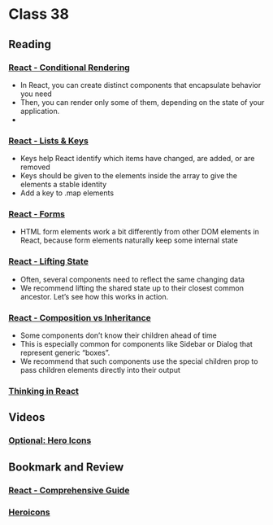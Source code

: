 # Class 38
## Reading

### [React - Conditional Rendering](https://reactjs.org/docs/conditional-rendering.html)
- In React, you can create distinct components that encapsulate behavior you need
- Then, you can render only some of them, depending on the state of your application.
- 
### [React - Lists & Keys](https://reactjs.org/docs/lists-and-keys.html)
- Keys help React identify which items have changed, are added, or are removed
- Keys should be given to the elements inside the array to give the elements a stable identity
- Add a key to .map elements 
### [React - Forms](https://reactjs.org/docs/lists-and-keys.html)
- HTML form elements work a bit differently from other DOM elements in React, because form elements naturally keep some internal state
### [React - Lifting State](https://reactjs.org/docs/lifting-state-up.html)
- Often, several components need to reflect the same changing data
- We recommend lifting the shared state up to their closest common ancestor. Let’s see how this works in action.
### [React - Composition vs Inheritance](https://reactjs.org/docs/composition-vs-inheritance.html)
- Some components don’t know their children ahead of time
- This is especially common for components like Sidebar or Dialog that represent generic “boxes”.
- We recommend that such components use the special children prop to pass children elements directly into their output
### [Thinking in React](https://reactjs.org/docs/thinking-in-react.html)
## Videos

### [Optional: Hero Icons](https://www.youtube.com/watch?v=cVa1UiKPJN8)
## Bookmark and Review

### [React - Comprehensive Guide](https://tylermcginnis.com/reactjs-tutorial-a-comprehensive-guide-to-building-apps-with-react/)

### [Heroicons](https://heroicons.com/)
